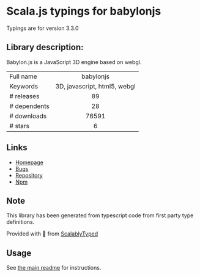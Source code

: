 
# Scala.js typings for babylonjs

Typings are for version 3.3.0

## Library description:
Babylon.js is a JavaScript 3D engine based on webgl.

|                    |                 |
| ------------------ | :-------------: |
| Full name          | babylonjs |
| Keywords           | 3D, javascript, html5, webgl |
| # releases         | 89 |
| # dependents       | 28 |
| # downloads        | 76591 |
| # stars            | 6 |

## Links
- [Homepage](https://github.com/BabylonJS/Babylon.js#readme)
- [Bugs](https://github.com/BabylonJS/Babylon.js/issues)
- [Repository](https://github.com/BabylonJS/Babylon.js)
- [Npm](https://www.npmjs.com/package/babylonjs)
    


## Note
This library has been generated from typescript code from first party type definitions.

Provided with :purple_heart: from [ScalablyTyped](https://github.com/oyvindberg/ScalablyTyped)

## Usage
See [the main readme](../../readme.md) for instructions.



